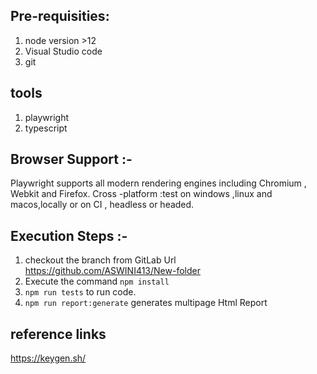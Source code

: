 

## Pre-requisities:
 1. node version >12
 2. Visual Studio code
 3. git
## tools
 1. playwright
 2. typescript

## Browser Support :-
 Playwright supports all modern rendering engines including Chromium , Webkit and Firefox.
 Cross -platform :test on windows ,linux and macos,locally or on CI , headless or headed.

## Execution Steps :-
 1. checkout the branch from GitLab Url  https://github.com/ASWINI413/New-folder
 2. Execute the command `npm install`
 3. `npm run tests` to run code.
 4. `npm run report:generate` generates multipage Html Report

 ## reference links 
 https://keygen.sh/

  

